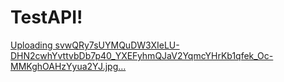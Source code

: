 # TestAPI!
[Uploading svwQRy7sUYMQuDW3XIeLU-DHN2cwhYvttvbDb7p40_YXEFyhmQJaV2YqmcYHrKb1qfek_Oc-MMKghOAHzYyua2YJ.jpg…]()
